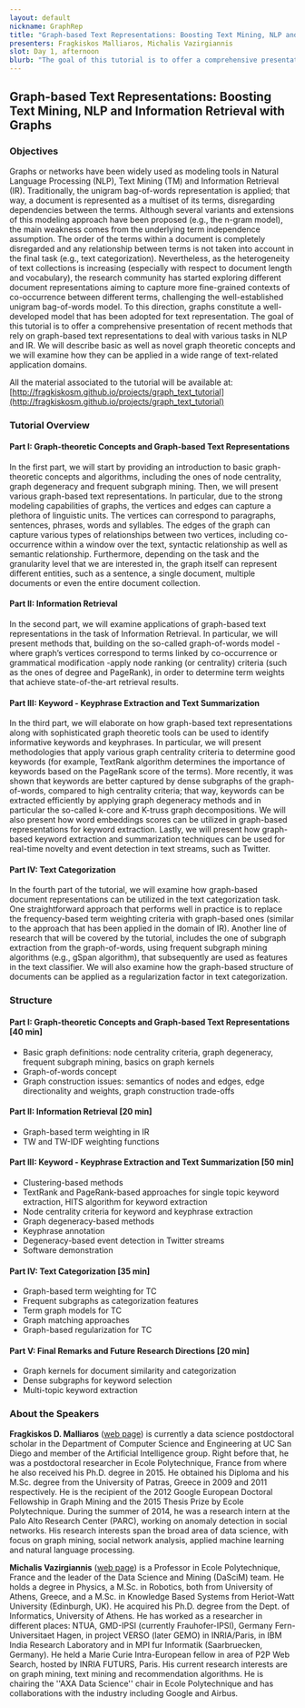 ```yaml
---
layout: default
nickname: GraphRep
title: "Graph-based Text Representations: Boosting Text Mining, NLP and Information Retrieval with Graphs"
presenters: Fragkiskos Malliaros, Michalis Vazirgiannis
slot: Day 1, afternoon
blurb: "The goal of this tutorial is to offer a comprehensive presentation of recent methods that rely on graph-based text representations to deal with various tasks in NLP and IR. We will describe basic as well as novel graph theoretic concepts and we will examine how they can be applied in a wide range of text-related application domains, including IR, text categorization and keyword extraction."
---
```


<div class="section" markdown="1">

## Graph-based Text Representations: Boosting Text Mining, NLP and Information Retrieval with Graphs

### Objectives

Graphs or networks have been widely used as modeling tools in Natural Language Processing (NLP), Text Mining (TM) and Information Retrieval (IR). Traditionally, the unigram bag-of-words representation is applied; that way, a document is represented as a multiset of its terms, disregarding dependencies between the terms. Although several variants and extensions of this modeling approach have been proposed (e.g., the n-gram model), the main weakness comes from the underlying term independence assumption. The order of the terms within a document is completely disregarded and any relationship between terms is not taken into account in the final task (e.g., text categorization). Nevertheless, as the heterogeneity of text collections is increasing (especially with respect to document length and vocabulary), the research community has started exploring different document representations aiming to capture more fine-grained contexts of co-occurrence between different terms, challenging the well-established unigram bag-of-words model. To this direction, graphs constitute a well-developed model that has been adopted for text representation.  The goal of this tutorial is to offer a comprehensive presentation of recent methods that rely on graph-based text representations to deal with various tasks in NLP and IR. We will describe basic as well as novel graph theoretic concepts and we will examine how they can be applied in a wide range of text-related application domains.


All the material associated to the tutorial will be available at:  [http://fragkiskosm.github.io/projects/graph_text_tutorial](http://fragkiskosm.github.io/projects/graph_text_tutorial)

### Tutorial Overview

#### Part I: Graph-theoretic Concepts and Graph-based Text Representations

In the first part, we will start by providing an introduction to basic graph-theoretic concepts and algorithms, including the ones of node centrality, graph degeneracy and frequent subgraph mining. Then, we will present various graph-based text representations. In particular, due to the strong modeling capabilities of graphs, the vertices and edges can capture a plethora of linguistic units. The vertices can correspond to paragraphs, sentences, phrases, words and syllables. The edges of the graph can capture various types of relationships between two vertices, including co-occurrence within a window over the text, syntactic relationship as well as semantic relationship. Furthermore, depending on the task and the granularity level that we are interested in, the graph itself can represent different entities, such as a sentence, a single document, multiple documents or even the entire document collection.


####  Part II: Information Retrieval

In the second part, we will examine applications of graph-based text representations in the task of Information Retrieval. In particular, we will present methods that, building on the so-called graph-of-words model - where graph’s vertices correspond to terms linked by co-occurrence or grammatical modification -apply node ranking (or centrality) criteria (such as the ones of degree and PageRank), in order to determine term weights that achieve state-of-the-art retrieval results.


####  Part III: Keyword - Keyphrase Extraction and Text Summarization

In the third part, we will elaborate on how graph-based text representations along with sophisticated graph theoretic tools can be used to identify informative keywords and keyphrases. In particular, we will present methodologies that apply various graph centrality criteria to determine good keywords (for example, TextRank algorithm determines the importance of keywords based on the PageRank score of the terms). More recently, it was shown that keywords are better captured by dense subgraphs of the graph-of-words, compared to high centrality criteria; that way, keywords can be extracted efficiently by applying graph degeneracy methods and in particular the so-called k-core and K-truss graph decompositions. We will also present how word embeddings scores can be utilized in graph-based representations for keyword extraction. Lastly, we will present how graph-based keyword extraction and summarization techniques can be used for real-time novelty and event detection in text streams, such as Twitter.


#### Part IV: Text Categorization

In the fourth part of the tutorial, we will examine how graph-based document representations can be utilized in the text categorization task. One straightforward approach that performs well in practice is to replace the frequency-based term weighting criteria with graph-based ones (similar to the approach that has been applied in the domain of IR). Another line of research that will be covered by the tutorial, includes the one of subgraph extraction from the graph-of-words, using frequent subgraph mining algorithms (e.g., gSpan algorithm), that subsequently are used as features in the text classifier. We will also examine how the graph-based structure of documents can be applied as a regularization factor in text categorization.


### Structure

#### Part I: Graph-theoretic Concepts and Graph-based Text Representations [40 min]

* Basic graph definitions: node centrality criteria, graph degeneracy, frequent subgraph mining, basics on graph kernels
* Graph-of-words concept
* Graph construction issues: semantics of nodes and edges, edge directionality and weights, graph construction trade-offs

#### Part II: Information Retrieval [20 min]

* Graph-based term weighting in IR
* TW and TW-IDF weighting functions

####  Part III: Keyword - Keyphrase Extraction and Text Summarization [50 min]

* Clustering-based methods
* TextRank and PageRank-based approaches for single topic keyword extraction, HITS algorithm for keyword extraction
* Node centrality criteria for keyword and keyphrase extraction
* Graph degeneracy-based methods
* Keyphrase annotation
* Degeneracy-based event detection in Twitter streams
* Software demonstration

#### Part IV: Text Categorization [35 min]

* Graph-based term weighting for TC
* Frequent subgraphs as categorization features
* Term graph models for TC
* Graph matching approaches
* Graph-based regularization for TC

#### Part V: Final Remarks and Future Research Directions [20 min]

* Graph kernels for document similarity and categorization
* Dense subgraphs for keyword selection
* Multi-topic keyword extraction


### About the Speakers

**Fragkiskos D. Malliaros** ([web page](http://fragkiskos.me)) is currently a data science postdoctoral scholar in the Department of Computer Science and Engineering at UC San Diego and member of the Artificial Intelligence group. Right before that, he was a postdoctoral researcher in Ecole Polytechnique, France from where he also received his Ph.D. degree in 2015. He obtained his Diploma and his M.Sc. degree from the University of Patras, Greece in 2009 and 2011 respectively. He is the recipient of the 2012 Google European Doctoral Fellowship in Graph Mining and the 2015 Thesis Prize by Ecole Polytechnique. During the summer of 2014, he was a research intern at the Palo Alto Research Center (PARC), working on anomaly detection in social networks. His research interests span the broad area of data science, with focus on graph mining, social network analysis, applied machine learning and natural language processing.


**Michalis Vazirgiannis** ([web page](http://www.lix.polytechnique.fr/~mvazirg)) is a Professor in Ecole Polytechnique, France and the leader of the Data Science and Mining (DaSciM) team. He holds a degree in Physics, a M.Sc. in Robotics, both from University of Athens, Greece, and a M.Sc. in Knowledge Based Systems from Heriot-Watt University (Edinburgh, UK). He acquired his Ph.D. degree from the Dept. of Informatics, University of Athens. He has worked as a researcher in different places: NTUA, GMD-IPSI (currently Frauhofer-IPSI), Germany Fern-Universitaet Hagen, in project VERSO (later GEMO) in INRIA/Paris, in IBM India Research Laboratory and in MPI fur Informatik (Saarbruecken, Germany). He held a Marie Curie Intra-European fellow in area of P2P Web Search, hosted by INRIA FUTURS, Paris. His current research interests are on graph mining, text mining and recommendation algorithms. He is chairing the ''AXA Data Science'' chair in Ecole Polytechnique and has collaborations with the industry including Google and Airbus.


</div>
